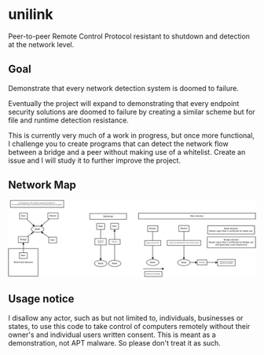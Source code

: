 # unilink
Peer-to-peer Remote Control Protocol resistant to shutdown and detection at the network level.

## Goal
Demonstrate that every network detection system is doomed to failure.

Eventually the project will expand to demonstrating that every endpoint security solutions are doomed to failure by creating a similar scheme but for file and runtime detection resistance.

This is currently very much of a work in progress, but once more functional, I challenge you to create programs that can detect the network flow between a bridge and a peer without making use of a whitelist. Create an issue and I will study it to further improve the project.

## Network Map

![Network Architecture](Network.jpg?raw=true)

## Usage notice
I disallow any actor, such as but not limited to, individuals, businesses or states, to use this code to take control of computers remotely without their owner's and individual users written consent. This is meant as a demonstration, not APT malware. So please don't treat it as such.
